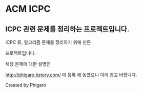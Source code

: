 ﻿ACM ICPC
=============
ICPC 관련 문제를 정리하는 프로젝트입니다.
-------------

ICPC 류, 알고리즘 문제를 정리하기 위해 만든

프로젝트입니다.

해당 문제에 대한 설명은

http://phigaro.tistory.com/
에 등록 해 놓았으니 이에 참고 바랍니다.

Created by Phigaro